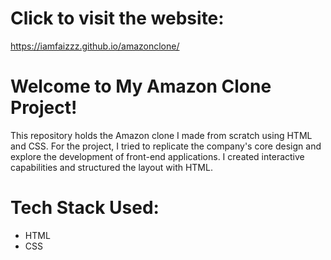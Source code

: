 # Click to visit the website: 
https://iamfaizzz.github.io/amazonclone/

# Welcome to My Amazon Clone Project!
This repository holds the Amazon clone I made from scratch using HTML and CSS. For the project, I tried to replicate the company's core design and explore the development of front-end applications. I created interactive capabilities and structured the layout with HTML.

# Tech Stack Used:
- HTML
- CSS
